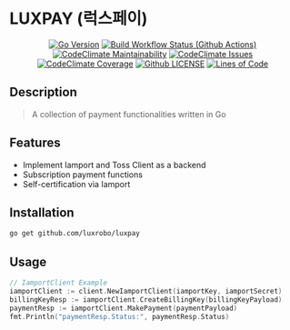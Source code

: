 # LUXPAY (럭스페이)
<div align="center">

[![Go Version](https://img.shields.io/github/go-mod/go-version/luxrobo/luxpay)](https://github.com/LUXROBO/luxpay)
[![Build Workflow Status (Github Actions)](https://img.shields.io/github/workflow/status/LUXROBO/luxpay/Go)](https://github.com/LUXROBO/luxpay/actions)
[![CodeClimate Maintainability](https://img.shields.io/codeclimate/maintainability/LUXROBO/luxpay)](https://github.com/LUXROBO/luxpay/tree/main)
[![CodeClimate Issues](https://img.shields.io/codeclimate/issues/LUXROBO/luxpay)](https://github.com/LUXROBO/luxpay/tree/main)
[![CodeClimate Coverage](https://img.shields.io/codeclimate/coverage/LUXROBO/luxpay)](https://github.com/LUXROBO/luxpay/tree/main/test)
[![Github LICENSE](https://img.shields.io/github/license/LUXROBO/luxpay)](https://github.com/LUXROBO/luxpay/blob/main/LICENSE)
[![Lines of Code](https://img.shields.io/tokei/lines/github/LUXROBO/luxpay)](https://github.com/LUXROBO/luxpay/tree/develop/src)

</div>

## Description
> A collection of payment functionalities written in Go

## Features
- Implement Iamport and Toss Client as a backend
- Subscription payment functions
- Self-certification via Iamport

## Installation
```bash
go get github.com/luxrobo/luxpay
```

## Usage
```go
// IamportClient Example
iamportClient := client.NewIamportClient(iamportKey, iamportSecret)
billingKeyResp := iamportClient.CreateBillingKey(billingKeyPayload)
paymentResp := iamportClient.MakePayment(paymentPayload)
fmt.Println("paymentResp.Status:", paymentResp.Status)
```
